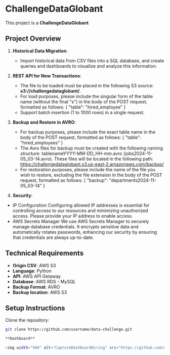# ChallengeDataGlobant
This project is a **ChallengeDataGlobant** 

## Project Overview

1. **Historical Data Migration**:
   - Import historical data from CSV files into a SQL database, and create queries and dashboards to visualize and analyze this information.

2. **REST API for New Transactions**:
   - The file to be loaded must be placed in the following S3 source: **s3://challengedataglobant/**.
   - For load purposes, please include the singular form of the table name (without the final "s") in the body of the POST request, formatted as follows: { "table": "hired_employee" }
   - Support batch insertion (1 to 1000 rows) in a single request.

3. **Backup and Restore in AVRO**:
   - For backup purposes, please include the exact table name in the body of the POST request, formatted as follows: { "table": "hired_employees" }
   - The Avro files for backup must be created with the following naming structure: tablenameYYYY-MM-DD_HH-mm.avro (jobs2024-11-05_03-14.avro). These files will be located in the following path: https://challengedataglobant.s3.us-east-2.amazonaws.com/backup/
   - For restoration purposes, please include the name of the file you wish to restore, excluding the file extension in the body of the POST request, formatted as follows: { "backup": "departments2024-11-05_03-14" }
     
4.  **Security**:
   - IP Configuration
   Configuring allowed IP addresses is essential for controlling access to our resources and minimizing unauthorized access. Please provide your IP address to enable access. 
   - AWS Secrets Manager
   We use AWS Secrets Manager to securely manage database credentials. It encrypts sensitive data and automatically rotates passwords, enhancing our security by ensuring that credentials are always up-to-date.


## Technical Requirements
- **Origin CSV**: AWS S3
- **Language**: Python
- **API**: AWS API Getaway
- **Database**: AWS RDS - MySQL
- **Backup Format**: AVRO
 - **Backup location**: AWS S3 
## Setup Instructions


 
 Clone the repository:
   ```bash
   git clone https://github.com/username/data-challenge.git

**Dashboard**

<img width="560" alt="CaptureDashboardHiring" src="https://github.com/user-attachments/assets/90340b18-742d-4dda-b7c1-2c301ab62019">
